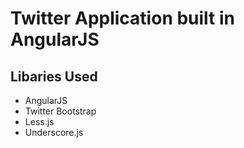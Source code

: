 
# Twitter Application built in AngularJS #


Libaries Used
-------------
*   AngularJS
*   Twitter Bootstrap
*   Less.js
*   Underscore.js






